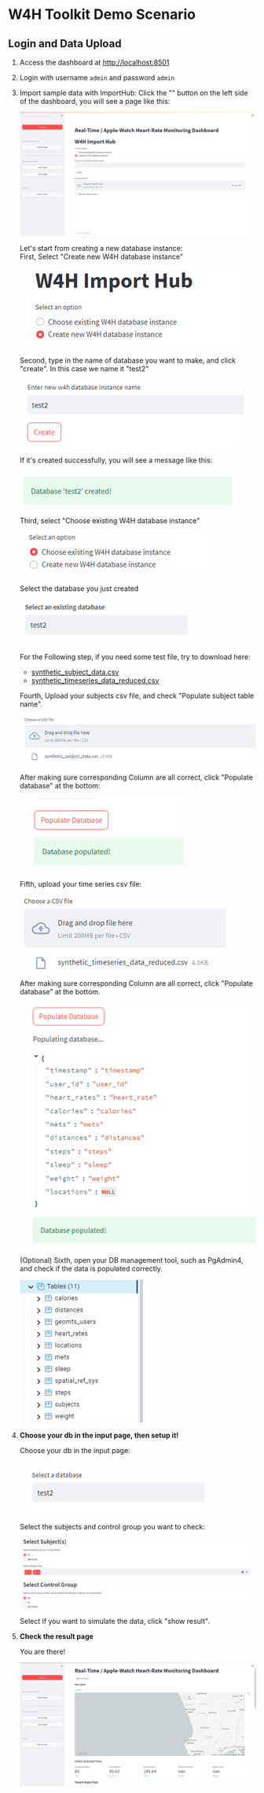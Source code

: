 # W4H Toolkit Demo Scenario

## Login and Data Upload

1. Access the dashboard at [http://localhost:8501](http://localhost:8501)
2. Login with username `admin` and password `admin`
3. Import sample data with ImportHub: Click the "" button on the left side of the dashboard, you will see a page like this:

    ![import_page_create](static/import_page_create.png)

    Let's start from creating a new database instance:  
    First, Select "Create new W4H database instance"

    ![create_new_db](static/create_new_db.png)

    Second, type in the name of database you want to make, and click "create". In this case we name it "test2"

    ![set_db_name](./static/set_db_name.png)

    If it's created successfully, you will see a message like this: 

    ![create_success](./static/create_success.png)

    Third, select "Choose existing W4H database instance"

    ![choose_exist_db](./static/choose_exist_db.png)

    Select the database you just created

    ![select_exist_db](./static/select_exist_db.png)

    For the Following step, if you need some test file, try to download here:

    - [synthetic_subject_data.csv](../app/static/synthetic_subject_data.csv)
    - [synthetic_timeseries_data_reduced.csv](../app/static/synthetic_timeseries_data_reduced.csv)  

    Fourth, Upload your subjects csv file, and check "Populate subject table name".

    ![upload_subject_csv](./static/upload_subject_csv.png)

    After making sure corresponding Column are all correct, click "Populate database" at the bottom:

    ![populate_db](./static/populate_db.png)

    Fifth, upload your time series csv file:

    ![upload_time_csv](./static/upload_time_csv.png)

    After making sure corresponding Column are all correct, click "Populate database" at the bottom.

    ![populate_db_time](./static/populate_db_time.png)

    (Optional) Sixth, open your DB management tool, such as PgAdmin4, and check if the data is populated correctly.

    ![pgadmin](./static/pgadmin.png)

4. **Choose your db in the input page, then setup it!**  

    Choose your db in the input page:

    ![input_select_db](./static/input_select_db.png)

    Select the subjects and control group you want to check:

    ![subjects_and_control_group](./static/subjects_and_control_group.png)

    Select if you want to simulate the data, click "show result".

5. **Check the result page**  

    You are there!

    ![result_page](./static/result_page.png)
